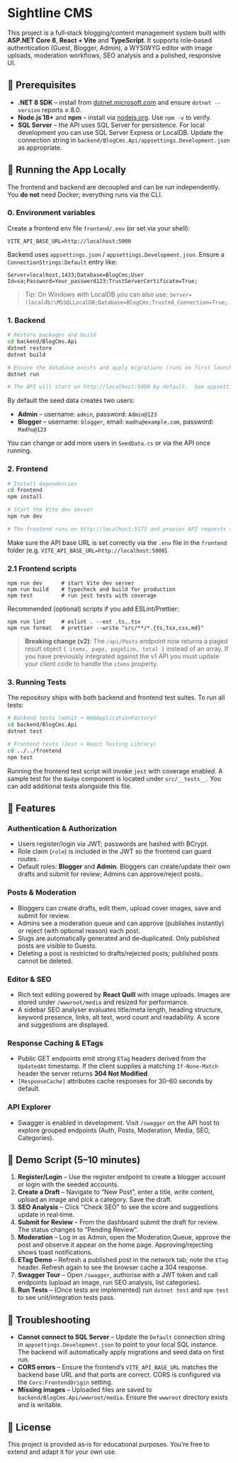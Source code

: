 # Sightline CMS

This project is a full‑stack blogging/content management system built with **ASP.NET Core 8**, **React + Vite** and **TypeScript**.  It supports role‑based authentication (Guest, Blogger, Admin), a WYSIWYG editor with image uploads, moderation workflows, SEO analysis and a polished, responsive UI.

## 🧰 Prerequisites

- **.NET 8 SDK** – install from [dotnet.microsoft.com](https://dotnet.microsoft.com/download) and ensure `dotnet --version` reports ≥ 8.0.
- **Node.js 18+** and **npm** – install via [nodejs.org](https://nodejs.org/).  Use `npm -v` to verify.
- **SQL Server** – the API uses SQL Server for persistence.  For local development you can use SQL Server Express or LocalDB.  Update the connection string in `backend/BlogCms.Api/appsettings.Development.json` as appropriate.

## 🚀 Running the App Locally

The frontend and backend are decoupled and can be run independently.  You **do not** need Docker; everything runs via the CLI.

### 0. Environment variables

Create a frontend env file `frontend/.env` (or set via your shell):

```
VITE_API_BASE_URL=http://localhost:5000
```

Backend uses `appsettings.json` / `appsettings.Development.json`. Ensure a `ConnectionStrings:Default` entry like:

```
Server=localhost,1433;Database=BlogCms;User Id=sa;Password=Your_password123;TrustServerCertificate=True;
```

> Tip: On Windows with LocalDB you can also use: `Server=(localdb)\MSSQLLocalDB;Database=BlogCms;Trusted_Connection=True;`.

### 1. Backend

```sh
# Restore packages and build
cd backend/BlogCms.Api
dotnet restore
dotnet build

# Ensure the database exists and apply migrations (runs on first launch)
dotnet run

# The API will start on http://localhost:5000 by default.  See appsettings.json for configuration.
```

By default the seed data creates two users:

- **Admin** – username: `admin`, password: `Admin@123`
- **Blogger** – username: `blogger`, email: `madhu@example.com`, password: `Madhu@123`

You can change or add more users in `SeedData.cs` or via the API once running.

### 2. Frontend

```sh
# Install dependencies
cd frontend
npm install

# Start the Vite dev server
npm run dev

# The frontend runs on http://localhost:5173 and proxies API requests to http://localhost:5000.
```

Make sure the API base URL is set correctly via the `.env` file in the `frontend` folder (e.g. `VITE_API_BASE_URL=http://localhost:5000`).

### 2.1 Frontend scripts

```
npm run dev      # start Vite dev server
npm run build    # typecheck and build for production
npm test         # run jest tests with coverage
```

Recommended (optional) scripts if you add ESLint/Prettier:

```
npm run lint     # eslint . --ext .ts,.tsx
npm run format   # prettier --write "src/**/*.{ts,tsx,css,md}"
```

> **Breaking change (v2)**: The `/api/Posts` endpoint now returns a paged result object `{ items, page, pageSize, total }` instead of an array.  If you have previously integrated against the v1 API you must update your client code to handle the `items` property.

### 3. Running Tests

The repository ships with both backend and frontend test suites.  To run all tests:

```sh
# Backend tests (xUnit + WebApplicationFactory)
cd backend/BlogCms.Api
dotnet test

# Frontend tests (Jest + React Testing Library)
cd ../../frontend
npm test
```

Running the frontend test script will invoke `jest` with coverage enabled.  A sample test for the `Badge` component is located under `src/__tests__`.  You can add additional tests alongside this file.

## 📝 Features

### Authentication & Authorization

- Users register/login via JWT; passwords are hashed with BCrypt.
- Role claim (`role`) is included in the JWT so the frontend can guard routes.
- Default roles: **Blogger** and **Admin**.  Bloggers can create/update their own drafts and submit for review; Admins can approve/reject posts.

### Posts & Moderation

- Bloggers can create drafts, edit them, upload cover images, save and submit for review.
- Admins see a moderation queue and can approve (publishes instantly) or reject (with optional reason) each post.
- Slugs are automatically generated and de‑duplicated.  Only published posts are visible to Guests.
- Deleting a post is restricted to drafts/rejected posts; published posts cannot be deleted.

### Editor & SEO

- Rich text editing powered by **React Quill** with image uploads.  Images are stored under `/wwwroot/media` and resized for performance.
- A sidebar SEO analyser evaluates title/meta length, heading structure, keyword presence, links, alt text, word count and readability.  A score and suggestions are displayed.

### Response Caching & ETags

- Public GET endpoints emit strong `ETag` headers derived from the `UpdatedAt` timestamp.  If the client supplies a matching `If‑None‑Match` header the server returns **304 Not Modified**.
- `[ResponseCache]` attributes cache responses for 30–60 seconds by default.

### API Explorer

- Swagger is enabled in development.  Visit `/swagger` on the API host to explore grouped endpoints (Auth, Posts, Moderation, Media, SEO, Categories).

## 🧪 Demo Script (5–10 minutes)

1. **Register/Login** – Use the register endpoint to create a blogger account or login with the seeded accounts.
2. **Create a Draft** – Navigate to “New Post”, enter a title, write content, upload an image and pick a category.  Save the draft.
3. **SEO Analysis** – Click “Check SEO” to see the score and suggestions update in real‑time.
4. **Submit for Review** – From the dashboard submit the draft for review.  The status changes to “Pending Review”.
5. **Moderation** – Log in as Admin, open the Moderation Queue, approve the post and observe it appear on the home page.  Approving/rejecting shows toast notifications.
6. **ETag Demo** – Refresh a published post in the network tab; note the `ETag` header.  Refresh again to see the browser cache a 304 response.
7. **Swagger Tour** – Open `/swagger`, authorise with a JWT token and call endpoints (upload an image, run SEO analysis, list categories).
8. **Run Tests** – (Once tests are implemented) run `dotnet test` and `npm test` to see unit/integration tests pass.

## 🐞 Troubleshooting

- **Cannot connect to SQL Server** – Update the `Default` connection string in `appsettings.Development.json` to point to your local SQL instance.  The backend will automatically apply migrations and seed data on first run.
- **CORS errors** – Ensure the frontend’s `VITE_API_BASE_URL` matches the backend base URL and that ports are correct.  CORS is configured via the `Cors:FrontendOrigin` setting.
- **Missing images** – Uploaded files are saved to `backend/BlogCms.Api/wwwroot/media`.  Ensure the `wwwroot` directory exists and is writable.

## 📄 License

This project is provided as‑is for educational purposes.  You’re free to extend and adapt it for your own use.